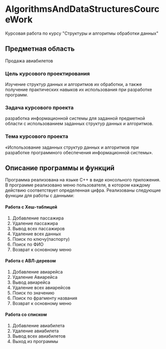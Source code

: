 # AlgorithmsAndDataStructuresCourceWork
Курсовая работа по курсу "Структуры и алгоритмы обработки данных"
## Предметная область
Продажа авиабилетов
### Цель курсового проектирования 
Изучение структур данных и алгоритмов их обработки, а также получение практических навыков их использования при разработке программ. 
### Задача курсового проекта
разработка информационной системы для заданной предметной области с использованием заданных структур данных и алгоритмов. 
### Тема курсового проекта 
«Использование заданных структур данных и алгоритмов при разработке программного обеспечения информационной системы».
## Описание программы и функций
Программа реализована на языке C++ в виде консольного приложения. В программе реализовано меню пользователя, в котором каждому действию соответствует определенная цифра. Реализованы следующие функции для работы с данными:
####	Работа с Хеш-таблицей
1.	Добавление пассажира
2.	Удаление пассажира
3.	Вывод всех пассажиров
4.	Удаление всех данных
5.	Поиск по ключу(паспорту)
6.	Поиск по ФИО
7.	Возврат к основному меню
####	Работа с АВЛ-деревом
1.	Добавление авиарейса
2.	Удаление Авиарейса
3.	Вывод авиарейса
4.	Удаление всех авиарейсов
5.	Поиск по значению
6.	Поиск по фрагменту названия
7.	Возврат к основному меню
####	Работа со списком
1.	Добавление авиабилета
2.	Удаление авиабилета
3.	Вывод всех авиабилетов
4.	Выход из программы
